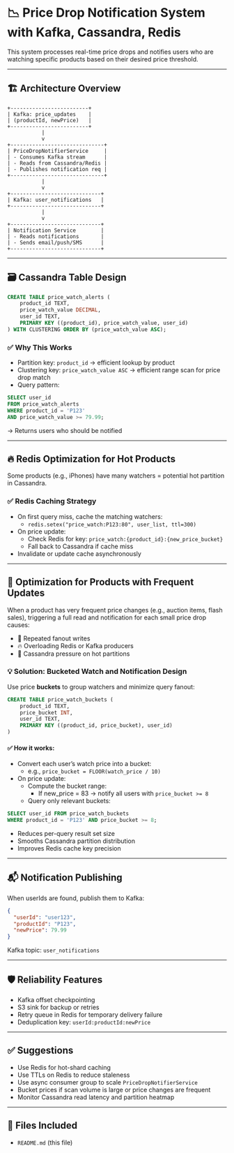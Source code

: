 
# 📉 Price Drop Notification System with Kafka, Cassandra, Redis

This system processes real-time price drops and notifies users who are watching specific products based on their desired price threshold.

---

## 🏗️ Architecture Overview

```
+-------------------------+
| Kafka: price_updates    |
| (productId, newPrice)   |
+-------------------------+
           |
           v
+------------------------------+
| PriceDropNotifierService     |
| - Consumes Kafka stream      |
| - Reads from Cassandra/Redis |
| - Publishes notification req |
+------------------------------+
           |
           v
+-----------------------------+
| Kafka: user_notifications   |
+-----------------------------+
           |
           v
+-----------------------------+
| Notification Service        |
| - Reads notifications       |
| - Sends email/push/SMS      |
+-----------------------------+
```

---

## 🗃️ Cassandra Table Design

```sql
CREATE TABLE price_watch_alerts (
    product_id TEXT,
    price_watch_value DECIMAL,
    user_id TEXT,
    PRIMARY KEY ((product_id), price_watch_value, user_id)
) WITH CLUSTERING ORDER BY (price_watch_value ASC);
```

### ✅ Why This Works

- Partition key: `product_id` → efficient lookup by product
- Clustering key: `price_watch_value ASC` → efficient range scan for price drop match
- Query pattern:
```sql
SELECT user_id
FROM price_watch_alerts
WHERE product_id = 'P123'
AND price_watch_value >= 79.99;
```
→ Returns users who should be notified

---

## 🔥 Redis Optimization for Hot Products

Some products (e.g., iPhones) have many watchers = potential hot partition in Cassandra.

### ✅ Redis Caching Strategy

- On first query miss, cache the matching watchers:
  - `redis.setex("price_watch:P123:80", user_list, ttl=300)`
- On price update:
  - Check Redis for key: `price_watch:{product_id}:{new_price_bucket}`
  - Fall back to Cassandra if cache miss
- Invalidate or update cache asynchronously

---

## 🧠 Optimization for Products with Frequent Updates

When a product has very frequent price changes (e.g., auction items, flash sales), triggering a full read and notification for each small price drop causes:

- 🔁 Repeated fanout writes
- 🔥 Overloading Redis or Kafka producers
- 🐘 Cassandra pressure on hot partitions

### 💡 Solution: Bucketed Watch and Notification Design

Use price **buckets** to group watchers and minimize query fanout:

```sql
CREATE TABLE price_watch_buckets (
    product_id TEXT,
    price_bucket INT,
    user_id TEXT,
    PRIMARY KEY ((product_id, price_bucket), user_id)
)
```

#### ✅ How it works:

- Convert each user’s watch price into a bucket:
  - e.g., `price_bucket = FLOOR(watch_price / 10)`
- On price update:
  - Compute the bucket range:
    - If new_price = 83 → notify all users with `price_bucket >= 8`
  - Query only relevant buckets:
```sql
SELECT user_id FROM price_watch_buckets
WHERE product_id = 'P123' AND price_bucket >= 8;
```

- Reduces per-query result set size
- Smooths Cassandra partition distribution
- Improves Redis cache key precision

---

## 📬 Notification Publishing

When userIds are found, publish them to Kafka:

```json
{
  "userId": "user123",
  "productId": "P123",
  "newPrice": 79.99
}
```

Kafka topic: `user_notifications`

---

## 🛡️ Reliability Features

- Kafka offset checkpointing
- S3 sink for backup or retries
- Retry queue in Redis for temporary delivery failure
- Deduplication key: `userId:productId:newPrice`

---

## ✅ Suggestions

- Use Redis for hot-shard caching
- Use TTLs on Redis to reduce staleness
- Use async consumer group to scale `PriceDropNotifierService`
- Bucket prices if scan volume is large or price changes are frequent
- Monitor Cassandra read latency and partition heatmap

---

## 📁 Files Included

- `README.md` (this file)
